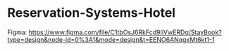 # Reservation-Systems-Hotel


Figma:
https://www.figma.com/file/C1tbOsJ6RkFcd9IiVwERDq/StayBook?type=design&node-id=0%3A1&mode=design&t=EENO6ANqgxMt6kt1-1
